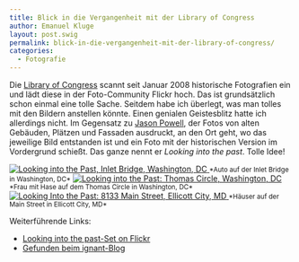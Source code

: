 ```yaml
---
title: Blick in die Vergangenheit mit der Library of Congress
author: Emanuel Kluge
layout: post.swig
permalink: blick-in-die-vergangenheit-mit-der-library-of-congress/
categories:
  - Fotografie
---
```


Die [Library of Congress][library_of_congress] scannt seit Januar 2008 historische Fotografien ein und lädt diese in der Foto-Community Flickr hoch. Das ist grundsätzlich schon einmal eine tolle Sache. Seitdem habe ich überlegt, was man tolles mit den Bildern anstellen könnte. Einen genialen Geistesblitz hatte ich allerdings nicht. Im Gegensatz zu [Jason Powell][jasonepowell], der Fotos von alten Gebäuden, Plätzen und Fassaden ausdruckt, an den Ort geht, wo das jeweilige Bild entstanden ist und ein Foto mit der historischen Version im Vordergrund schießt. Das ganze nennt er _Looking into the past_. Tolle Idee!

<a href="http://www.flickr.com/photos/jasonepowell/3728849099/in/set-72157613841045343">
  <noscript data-src="/wp-content/uploads/2010/02/looking-into-the-past-inlet-bridge-washington-dc.jpg" data-alt="Looking into the Past, Inlet Bridge, Washington, DC">
<img src="/wp-content/uploads/2010/02/looking-into-the-past-inlet-bridge-washington-dc.jpg" alt="Looking into the Past, Inlet Bridge, Washington, DC">
</noscript>
</a>  
<small>*Auto auf der Inlet Bridge in Washington, DC*</small>

<a href="http://www.flickr.com/photos/jasonepowell/3738715079/in/set-72157613841045343">
  <noscript data-src="/wp-content/uploads/2010/02/looking-into-the-past-thomas-circle-washington-dc.jpg" data-alt="Looking into the Past: Thomas Circle, Washington, DC">
<img src="/wp-content/uploads/2010/02/looking-into-the-past-thomas-circle-washington-dc.jpg" alt="Looking into the Past: Thomas Circle, Washington, DC">
</noscript>
</a>  
<small>*Frau mit Hase auf dem Thomas Circle in Washington, DC*</small>

<a href="http://www.flickr.com/photos/jasonepowell/3437004150/in/set-72157613841045343">
  <noscript data-src="/wp-content/uploads/2010/02/looking-into-the-past-8133-main-street-ellicott-city-md.jpg" data-alt="Looking Into the Past: 8133 Main Street, Ellicott City, MD">
<img src="/wp-content/uploads/2010/02/looking-into-the-past-8133-main-street-ellicott-city-md.jpg" alt="Looking Into the Past: 8133 Main Street, Ellicott City, MD">
</noscript>
</a>  
<small>*Häuser auf der Main Street in Ellicott City, MD*</small>

Weiterführende Links:

- [Looking into the past-Set on Flickr][flickr_set]
- [Gefunden beim ignant-Blog][ignant]

[library_of_congress]: http://www.flickr.com/photos/library_of_congress/
[jasonepowell]: http://www.flickr.com/photos/jasonepowell/
[flickr_set]: http://www.flickr.com/photos/jasonepowell/sets/72157613841045343/
[ignant]: http://www.ignant.de/2010/02/24/looking-into-the-past/

